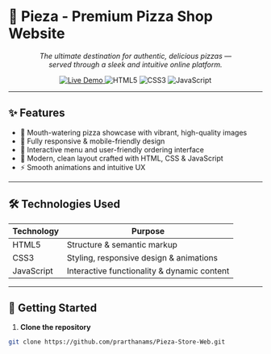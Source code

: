 # 🍕 Pieza - Premium Pizza Shop Website

<p align="center">
  <em>
    The ultimate destination for authentic, delicious pizzas —<br />
    served through a sleek and intuitive online platform.
  </em>
</p>

<p align="center">
  <a href="https://prarthanams.github.io/Pieza-Store-Web/" target="_blank" rel="noopener noreferrer">
    <img src="https://img.shields.io/badge/Live%20Demo-Click%20Here-brightgreen?style=for-the-badge&logo=github" alt="Live Demo" />
  </a>
  <img src="https://img.shields.io/badge/HTML5-e34c26?style=for-the-badge&logo=html5&logoColor=white" alt="HTML5" />
  <img src="https://img.shields.io/badge/CSS3-1572b6?style=for-the-badge&logo=css3&logoColor=white" alt="CSS3" />
  <img src="https://img.shields.io/badge/JavaScript-f7df1e?style=for-the-badge&logo=javascript&logoColor=black" alt="JavaScript" />
</p>

---

## ✨ Features

- 🍕 Mouth-watering pizza showcase with vibrant, high-quality images  
- 📱 Fully responsive & mobile-friendly design  
- 🛒 Interactive menu and user-friendly ordering interface  
- 🎨 Modern, clean layout crafted with HTML, CSS & JavaScript  
- ⚡ Smooth animations and intuitive UX  

---

## 🛠 Technologies Used

| Technology | Purpose                  |
|------------|--------------------------|
| HTML5      | Structure & semantic markup |
| CSS3       | Styling, responsive design & animations |
| JavaScript | Interactive functionality & dynamic content |

---

## 🚀 Getting Started

1. **Clone the repository**  
```bash
git clone https://github.com/prarthanams/Pieza-Store-Web.git



